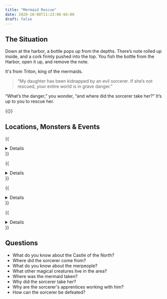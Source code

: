```yaml
---
title: "Mermaid Rescue"
date: 2020-10-08T11:23:08-04:00
draft: false
---
```


<div data-toc="In This Adventure"></div>

## The Situation

Down at the harbor, a bottle pops up from the depths. There’s note rolled up inside, and a cork firmly pushed into the top. You fish the bottle from the Harbor, open it up, and remove the note.

It's from Triton, king of the mermaids.

> “My daughter has been kidnapped by an evil sorcerer. If she’s not rescued, your entire world is in grave danger.”

“What’s the danger,” you wonder, “and where did the sorcerer take her?” It’s up to you to rescue her.

{{<maps href="/downloads/assets_mermaid-rescue.pdf">}}


## Locations, Monsters & Events

{{<details summary="The Castle of the North." blurb="The giant Castle of the North towers above you. Thankfully, the drawbridge is down. You cross it, and enter the castle courtyard. Knights and townspeople scurry about, busy with the day’s tasks.">}}
- _Locations_
	+ **The Shop Cart.** You approach the shop owner, who waves her hands over her numerous wares with a flourish. “See anything of interest,” she asks?
	+ **The Planning Room.** You walk through the door into the first room on the right. There’s a table and chairs, and some maps on the wall. Clearly, this is a meeting space of some sort. The space is otherwise empty.
	+ **The Supply Closet.** There are some brooms and mops leaning against the wall in one corner, and a handful of buckets in another. A sink with water is against the wall between them.
	+ **The Pantry.** You look around and see nothing but food. The whole is stacked floor to ceiling with bread, cured meats, and dried fruits.
	+ **The Vault.** As soon as the door opens, you hear the clinking of coins. Against he back wall is a table. Seated at it is a tiny goblin, with tall pointed ears and a hunch in his back, counting a massive pile of gold coins and noting them in a small journal. On either side are tall shelves stacked high with coins, jewels, and other objects of value.
	+ **The Tower.** The moment you enter the tower, you sense that something is amiss. A dark, magical aura fills the first floor. The tower is filled with traps, monsters, and, on the top floor, either the wizard himself or evidence that he was here.
	+ **The Dungeon.** You open the door and peer into it. A narrow winding staircase leads down. You feel a damp, cold breeze blowing. The yelling gets louder. “Help! Help!” In the dungeon, you'll find the mermaid locked in a cell.
- _Monsters_
	+ {{<monster name="Knight">}}
	+ {{<monster name="Townspeople">}}
	+ {{<monster name="Enchanted Broom (use enchanted objects stats below)">}}
	+ {{<monster name="Enchanted Objects">}}
	+ {{<monster name="Sorcerer">}}
- _Events_
	+ Everyone in the Castle courtyard seems dazed or "off"
	+ Enchanted brooms attack
	+ The mermaid informs the adventurers that her magical shell was stolen, and with it, the sorcerer can command an army of sea creatures to invade the land
{{</details>}}

{{<details summary="The Mines of the Mountain." blurb="Contains a rare ore and a magical torch, _the Torch of Hallows_, that are required to forge a key that can open the mermaid's dungeon door.">}}
- _Locations_
	+ **The Ledge.** It’s about 12 feet high, with a rough face. Plenty of places to tuck hands and feet if you wanted to try to climb it. But if you fall, you could get hurt.
	+ **Cavern of the Hydra.** You enter a dark, cavernous space. It’s about 30 feet wide and 20 feet high. A pile of fallen rocks sits against the wall to one side. Stalactites hang from the ceiling, and a stalagmites grow from the ground. You hear the drip of water. Then you hear a low grow.
	+ **The Cliff.** You stop suddenly, put your arm out, and tell the rest of the group to back up slowly. You’ve just come across a deep crevice plunging into the darkness. It’s about ten feet from one side to the other, and there’s a small ledge about five feet down on the far side.
	+ **Underwater Tunnel.** You come to a murky pool of water. It looks to be about 15 feet deep. Directly ahead of you is a solid wall of rock. Staring into the gloom, you notice what appears to be a small opening at the bottom of the pool, along the far wall. You don’t know what’s on the other side.
	+ **Cavern of the Crab.** You enter another cavernous room. Bioluminescent algae casts a blue/green glow into the space, which reflects off the giant rock in the middle of the room. Towards the back of the cavern are gold coins, jewels, and what appear to be magical artifacts. Suddenly, the giant rock in the middle of the room shakes and rises. It's a giant crab!
	+ **The Hall of the Torch of Hallows.** You see the glowing flame reflecting off the wall before you even enter the room. As you step into the space, you see it: the Torch of Hallows.
- _Monsters_
	+ {{<monster name="Hydra">}}
	+ {{<monster name="Wolf">}}
	+ {{<monster name="Crab (Giant)">}}
- _Events_
{{</details>}}

{{<details summary="The Mountain Pass." blurb="A winding path through the mountains. The pass is filled with dangerous terrain, goblins, and cyclops.">}}
- _Monsters_
	+ {{<monster name="Goblin">}}
	+ {{<monster name="Cyclops">}}
- _Events_
{{</details>}}

{{<details summary="The Hideout." blurb="A former mountain outpost where the sorcerer and his minions are now hiding. There's a rotting bridge traversing a rapidly moving stream that leads to the front entrance. The walls are crumbling, and the building is in heavy disrepair." margin="true">}}
- _Locations_
- _Monsters_
	+ {{<monster name="Sorcerer's Apprentice">}}
	+ {{<monster name="Sorcerer">}}
- _Events_
{{</details>}}



## Questions

- What do you know about the Castle of the North?
- Where did the sorcerer come from?
- What do you know about the merpeople?
- What other magical creatures live in the area?
- Where was the mermaid taken?
- Why did the sorcerer take her?
- Why are the sorcerer's apprentices working with him?
- How can the sorcerer be defeated?